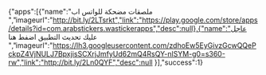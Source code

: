 
  {"apps":[{"name":"ملصقات مضحكة للواتس اب ","imageurl":"http://bit.ly/2LTsrkt","link":"https://play.google.com/store/apps/details?id=com.arabstickers.wastickerapps","desc":null},{"name":"عاجل عليك  تحديث التطبيق اضفط هنا ","imageurl":"https://lh3.googleusercontent.com/zdhoEw5EyGivzGcwQQePckpZ4VjNULJ7BpxjisSCXrjJmfyUd62mQ4RsQY-nlSYM-g0=s360-rw","link":"http://bit.ly/2Ln0QYF","desc":null
}],"success":1}
